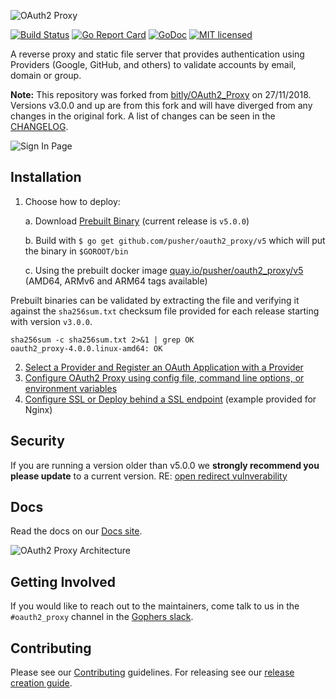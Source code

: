 ![OAuth2 Proxy](/docs/logos/OAuth2_Proxy_horizontal.svg)

[![Build Status](https://secure.travis-ci.org/pusher/oauth2_proxy/v5.svg?branch=master)](http://travis-ci.org/pusher/oauth2_proxy/v5)
[![Go Report Card](https://goreportcard.com/badge/github.com/pusher/oauth2_proxy/v5)](https://goreportcard.com/report/github.com/pusher/oauth2_proxy/v5)
[![GoDoc](https://godoc.org/github.com/pusher/oauth2_proxy/v5?status.svg)](https://godoc.org/github.com/pusher/oauth2_proxy/v5)
[![MIT licensed](https://img.shields.io/badge/license-MIT-blue.svg)](./LICENSE)

A reverse proxy and static file server that provides authentication using Providers (Google, GitHub, and others)
to validate accounts by email, domain or group.

**Note:** This repository was forked from [bitly/OAuth2_Proxy](https://github.com/bitly/oauth2_proxy) on 27/11/2018.
Versions v3.0.0 and up are from this fork and will have diverged from any changes in the original fork.
A list of changes can be seen in the [CHANGELOG](CHANGELOG.md).

![Sign In Page](https://cloud.githubusercontent.com/assets/45028/4970624/7feb7dd8-6886-11e4-93e0-c9904af44ea8.png)

## Installation

1.  Choose how to deploy:

    a. Download [Prebuilt Binary](https://github.com/pusher/oauth2_proxy/v5/releases) (current release is `v5.0.0`)

    b. Build with `$ go get github.com/pusher/oauth2_proxy/v5` which will put the binary in `$GOROOT/bin`

    c. Using the prebuilt docker image [quay.io/pusher/oauth2_proxy/v5](https://quay.io/pusher/oauth2_proxy/v5) (AMD64, ARMv6 and ARM64 tags available)

Prebuilt binaries can be validated by extracting the file and verifying it against the `sha256sum.txt` checksum file provided for each release starting with version `v3.0.0`.

```
sha256sum -c sha256sum.txt 2>&1 | grep OK
oauth2_proxy-4.0.0.linux-amd64: OK
```

2.  [Select a Provider and Register an OAuth Application with a Provider](https://pusher.github.io/oauth2_proxy/auth-configuration)
3.  [Configure OAuth2 Proxy using config file, command line options, or environment variables](https://pusher.github.io/oauth2_proxy/configuration)
4.  [Configure SSL or Deploy behind a SSL endpoint](https://pusher.github.io/oauth2_proxy/tls-configuration) (example provided for Nginx)


## Security

If you are running a version older than v5.0.0 we **strongly recommend you please update** to a current version. RE: [open redirect vulnverability](https://github.com/pusher/oauth2_proxy/v5/security/advisories/GHSA-qqxw-m5fj-f7gv)

## Docs

Read the docs on our [Docs site](https://pusher.github.io/oauth2_proxy).

![OAuth2 Proxy Architecture](https://cloud.githubusercontent.com/assets/45028/8027702/bd040b7a-0d6a-11e5-85b9-f8d953d04f39.png)

## Getting Involved

If you would like to reach out to the maintainers, come talk to us in the `#oauth2_proxy` channel in the [Gophers slack](http://gophers.slack.com/).

## Contributing

Please see our [Contributing](CONTRIBUTING.md) guidelines. For releasing see our [release creation guide](RELEASE.md).
